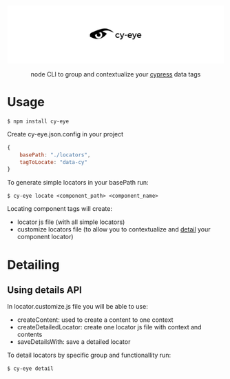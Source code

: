 <div align="center">

![banner](./public/banner.png)

node CLI to group and contextualize your [cypress](https://www.cypress.io/) data tags

</div>

# Usage

```
$ npm install cy-eye
```

Create cy-eye.json.config in your project

```js
{
    basePath: "./locators",
    tagToLocate: "data-cy"
}
```
To generate simple locators in your basePath run:

```
$ cy-eye locate <component_path> <component_name>
```

Locating component tags will create:

- locator js file (with all simple locators)
- customize locators file (to allow you to contextualize and [detail](https://github.com/JeanMenezees/cy-eye#Detailing) your component locator)

# Detailing

## Using details API

In locator.customize.js file you will be able to use:

- createContent: used to create a content to one context
- createDetailedLocator: create one locator js file with context and contents
- saveDetailsWith: save a detailed locator

To detail locators by specific group and functionallity run:

```
$ cy-eye detail
```
